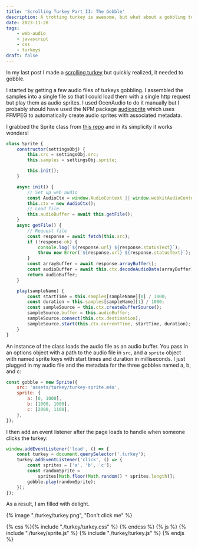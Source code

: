 ```yaml
---
title: 'Scrolling Turkey Part II: The Gobble'
description: A trotting turkey is awesome, but what about a gobbling turkey.
date: 2023-11-28
tags:
    - web-audio
    - javascript
    - css
    - turkeys
draft: false
---
```


In my last post I made a [scrolling turkey](/blog/scrolling-turkey) but quickly realized, it needed to gobble.

I started by getting a few audio files of turkeys gobbling. I assembled the samples into a single file so that I could load them with a single http request but play them as audio sprites. I used OcenAudio to do it manually but I probably should have used the NPM package [audiosprite](https://www.npmjs.com/package/audiosprite) which uses FFMPEG to automatically create audio sprites with associated metadata.

I grabbed the Sprite class from [this repo](https://github.com/musicandcode/WAAPI-Audio-Sprite/blob/main/app.js) and in its simplicity it works wonders!

```javascript
class Sprite {
    constructor(settingsObj) {
        this.src = settingsObj.src;
        this.samples = settingsObj.sprite;

        this.init();
    }

    async init() {
        // Set up web audio
        const AudioCtx = window.AudioContext || window.webkitAudioContext;
        this.ctx = new AudioCtx();
        // Load file
        this.audioBuffer = await this.getFile();
    }
    async getFile() {
        // Request file
        const response = await fetch(this.src);
        if (!response.ok) {
            console.log(`${response.url} ${response.statusText}`);
            throw new Error(`${response.url} ${response.statusText}`);
        }
        const arrayBuffer = await response.arrayBuffer();
        const audioBuffer = await this.ctx.decodeAudioData(arrayBuffer);
        return audioBuffer;
    }

    play(sampleName) {
        const startTime = this.samples[sampleName][0] / 1000;
        const duration = this.samples[sampleName][1] / 1000;
        const sampleSource = this.ctx.createBufferSource();
        sampleSource.buffer = this.audioBuffer;
        sampleSource.connect(this.ctx.destination);
        sampleSource.start(this.ctx.currentTime, startTime, duration);
    }
}
```

An instance of the class loads the audio file as an audio buffer. You pass in an options object with a path to the audio file in `src`, and a `sprite` object with named sprite keys with start times and duration in milliseconds. I just plugged in my audio file and the metadata for the three gobbles named a, b, and c:

```javascript
const gobble = new Sprite({
    src: 'assets/turkey/turkey-sprite.m4a',
    sprite: {
        a: [0, 1000],
        b: [1000, 1000],
        c: [2000, 1100],
    },
});
```

I then add an event listener after the page loads to handle when someone clicks the turkey:

```javascript
window.addEventListener('load', () => {
    const turkey = document.querySelector('.turkey');
    turkey.addEventListener('click', () => {
        const sprites = ['a', 'b', 'c'];
        const randomSprite =
            sprites[Math.floor(Math.random() * sprites.length)];
        gobble.play(randomSprite);
    });
});
```

As a result, I am filled with delight.

<div class="turkey-container"><div class="turkey">
{% image "./turkey/turkey.png", "Don't click me" %}
</div></div>

{% css %}{% include "./turkey/turkey.css" %} {% endcss %}
{% js %}
{% include "./turkey/sprite.js" %}
{% include "./turkey/turkey.js" %}
{% endjs %}
